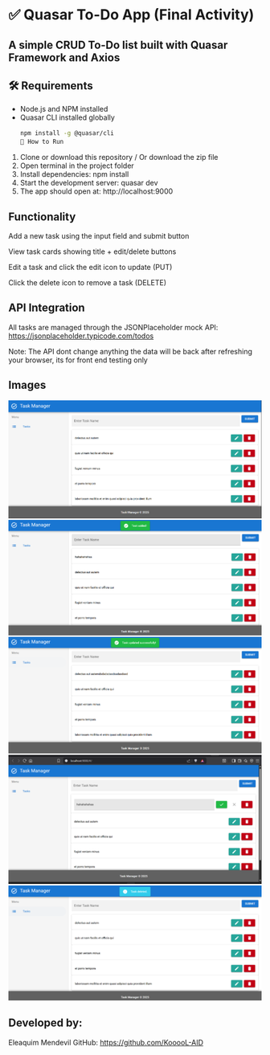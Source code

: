 # ✅ Quasar To-Do App (Final Activity)

## A simple CRUD To-Do list built with Quasar Framework and Axios

## 🛠 Requirements

- Node.js and NPM installed
- Quasar CLI installed globally
  ```bash
  npm install -g @quasar/cli
  🚀 How to Run
  ```

1. Clone or download this repository / Or download the zip file
2. Open terminal in the project folder
3. Install dependencies:
   npm install
4. Start the development server:
   quasar dev
5. The app should open at:
   http://localhost:9000

## Functionality

Add a new task using the input field and submit button

View task cards showing title + edit/delete buttons

Edit a task and click the edit icon to update (PUT)

Click the delete icon to remove a task (DELETE)

## API Integration

All tasks are managed through the JSONPlaceholder mock API:
https://jsonplaceholder.typicode.com/todos

Note: The API dont change anything the data will be back after refreshing your browser, its for front end testing only

## Images

![Main Screenshot](./public/images/image.png)
![Task Added](./public/images/images2.png)
![Task Updating](./public/images/images5.png)
![Task Editing](./public/images/images3.png)
![Task Deleted](./public/images/images4.png)

## Developed by:

Eleaquim Mendevil
GitHub: https://github.com/KooooL-AID
